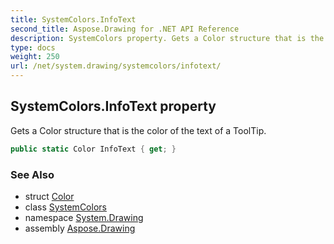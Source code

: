 ```yaml
---
title: SystemColors.InfoText
second_title: Aspose.Drawing for .NET API Reference
description: SystemColors property. Gets a Color structure that is the color of the text of a ToolTip
type: docs
weight: 250
url: /net/system.drawing/systemcolors/infotext/
---
```

## SystemColors.InfoText property

Gets a Color structure that is the color of the text of a ToolTip.

```csharp
public static Color InfoText { get; }
```

### See Also

* struct [Color](../../color/)
* class [SystemColors](../)
* namespace [System.Drawing](../../systemcolors/)
* assembly [Aspose.Drawing](../../../)


